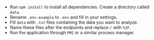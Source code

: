 - Run `npm install` to install all dependencies.
Create a directory called `data`.
- Rename `.env-example` to `.env` and fill in your settings.
- Fill `data` with `.txt` files containing the data you want to analyze.
- Name these files after the endpoints and replace `/` with `%2F`.
- Run the application through `PM2` or a similar process manager.
